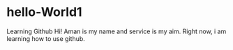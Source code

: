 # hello-World1
Learning Github
Hi! Aman is my name and service is my aim. Right now, i am learning how to use github.
